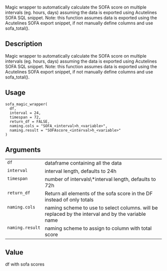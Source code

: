 

Magic wrapper to automatically calculate the SOFA score on multiple
intervals (eg. hours, days) assuming the data is exported using
Acutelines SOFA SQL snippet. Note: this function assumes data is
exported using the Acutelines SOFA export snippet, if not manually
define columns and use sofa_total().

## Description

Magic wrapper to automatically calculate the SOFA score on multiple
intervals (eg. hours, days) assuming the data is exported using
Acutelines SOFA SQL snippet. Note: this function assumes data is
exported using the Acutelines SOFA export snippet, if not manually
define columns and use sofa_total().

## Usage

<pre><code class='language-R'>sofa_magic_wrapper(
  df,
  interval = 24,
  timespan = 72,
  return_df = FALSE,
  naming.cols = "SOFA_&lt;interval&gt;h_&lt;variable&gt;",
  naming.result = "SOFAscore_&lt;interval&gt;h_&lt;variable&gt;"
)
</code></pre>

## Arguments

<table>
<tr>
<td style="white-space: nowrap; font-family: monospace; vertical-align: top">
<code id="sofa_magic_wrapper_:_df">df</code>
</td>
<td>
dataframe containing all the data
</td>
</tr>
<tr>
<td style="white-space: nowrap; font-family: monospace; vertical-align: top">
<code id="sofa_magic_wrapper_:_interval">interval</code>
</td>
<td>
interval length, defaults to 24h
</td>
</tr>
<tr>
<td style="white-space: nowrap; font-family: monospace; vertical-align: top">
<code id="sofa_magic_wrapper_:_timespan">timespan</code>
</td>
<td>
number of intervals\*interval length, defaults to 72h
</td>
</tr>
<tr>
<td style="white-space: nowrap; font-family: monospace; vertical-align: top">
<code id="sofa_magic_wrapper_:_return_df">return_df</code>
</td>
<td>
Return all elements of the sofa score in the DF instead of only totals
</td>
</tr>
<tr>
<td style="white-space: nowrap; font-family: monospace; vertical-align: top">
<code id="sofa_magic_wrapper_:_naming.cols">naming.cols</code>
</td>
<td>
naming scheme to use to select columns. <interval> will be replaced by
the interval and <variable> by the variable name
</td>
</tr>
<tr>
<td style="white-space: nowrap; font-family: monospace; vertical-align: top">
<code id="sofa_magic_wrapper_:_naming.result">naming.result</code>
</td>
<td>
naming scheme to assign to column with total score
</td>
</tr>
</table>

## Value

df with sofa scores
